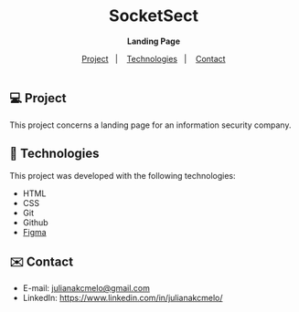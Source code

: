<div align="center">
  
# SocketSect <br>
**Landing Page** <br>

</div>

<p align="center">
  <a href="#-project">Project</a>&nbsp;&nbsp;&nbsp;|&nbsp;&nbsp;&nbsp;
  <a href="#-tech">Technologies</a>&nbsp;&nbsp;&nbsp;|&nbsp;&nbsp;&nbsp;
  <a href="#-contact">Contact</a><br><br>
</p>


<div align="center">
  


</div>

<div id="-project">

## :computer: Project

This project concerns a landing page for an information security company.

</div>

<div id="-tech">

## :rocket: Technologies

This project was developed with the following technologies:

- HTML  
- CSS
- Git
- Github
- [Figma](https://www.figma.com/file/WmpYQBciFwnL8CqV4JibvO/Explorer-(Copy)-(Copy)?type=design&node-id=16-106&mode=design&t=R1eLxVHoDX0Z6Wms-0)

</div>

<div id="-contact">

## :envelope: Contact

- E-mail: julianakcmelo@gmail.com
- LinkedIn: https://www.linkedin.com/in/julianakcmelo/

</div>
